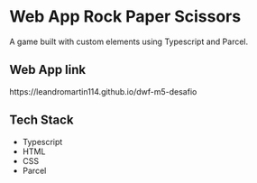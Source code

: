 <h1>Web App Rock Paper Scissors</h1>
<p>A game built with custom elements using Typescript and Parcel.</p>
<h2>Web App link</h2>
<link>https://leandromartin114.github.io/dwf-m5-desafio</link>
<h2>Tech Stack</h2>
<ul>
<li>Typescript</li>
<li>HTML</li>
<li>CSS</li>
<li>Parcel</li>
</ul>
